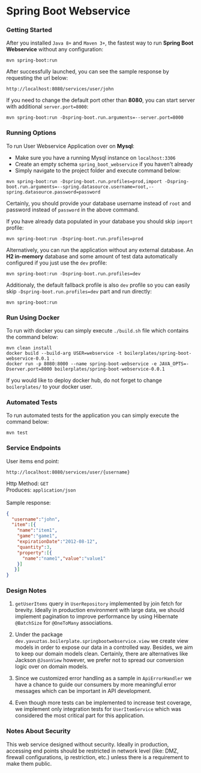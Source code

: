 # Spring Boot Webservice

### Getting Started
After you installed `Java 8+` and `Maven 3+`, the fastest way to run **Spring Boot Webservice** without any configuration:
```
mvn spring-boot:run
```
After successfully launched, you can see the sample response by requesting the url below:
```
http://localhost:8080/services/user/john
```
If you need to change the default port other than **8080**, you can start server with additional `server.port=8000`:
```
mvn spring-boot:run -Dspring-boot.run.arguments=--server.port=8000
```

### Running Options
To run User Webservice Application over on **Mysql**:
- Make sure you have a running Mysql instance on `localhost:3306`
- Create an empty schema `spring_boot_webservice` if you haven't already
- Simply navigate to the project folder and execute command below:
```
mvn spring-boot:run -Dspring-boot.run.profiles=prod,import -Dspring-boot.run.arguments=--spring.datasource.username=root,--spring.datasource.password=password
```
Certainly, you should provide your database username instead of `root` and password instead of `password` in the above command.

If you have already data populated in your database you should skip `import` profile:
```
mvn spring-boot:run -Dspring-boot.run.profiles=prod
```

Alternatively, you can run the application without any external database. 
An **H2 in-memory** database and some amount of test data automatically configured if you just use the `dev` profile:
```
mvn spring-boot:run -Dspring-boot.run.profiles=dev
```

Additionaly, the default fallback profile is also `dev` profile so you can easily skip `-Dspring-boot.run.profiles=dev` part and run directly:
```
mvn spring-boot:run
```
### Run Using Docker
To run with docker you can simply execute `./build.sh` file which contains the command below:
```
mvn clean install
docker build --build-arg USER=webservice -t boilerplates/spring-boot-webservice-0.0.1 .
docker run -p 8080:8000 --name spring-boot-webservice -e JAVA_OPTS=-Dserver.port=8000 boilerplates/spring-boot-webservice-0.0.1
```
If you would like to deploy docker hub, do not forget to change `boilerplates/` to your docker user.
### Automated Tests 
To run automated tests for the application you can simply execute the command below:
```
mvn test
```

### Service Endpoints
User items end point:
```
http://localhost:8080/services/user/{username}
```
Http Method: `GET`
<br>
Produces: `application/json`
<br><br>
Sample response:
```json
{
  "username":"john",
  "item":[{
    "name":"item1",
    "game":"game1",
    "expirationDate":"2012-08-12",
    "quantity":3,
    "property":[{
      "name":"name1","value":"value1"
    }]
   }]
}
```
### Design Notes
1. `getUserItems` query in `UserRepository` implemented by join fetch for brevity. Ideally in production environment with large data, we should implement pagination 
to improve performance by using Hibernate `@BatchSize` for `@OneToMany` associations.

2. Under the package `dev.yavuztas.boilerplate.springbootwebservice.view` we create view models in order to expose our data in a controlled way. Besides, we aim
to keep our domain models clean. Certainly, there are alternatives like Jackson `@JsonView` however, we prefer not to spread our conversion logic over 
on domain models.

3. Since we customized error handling as a sample in `ApiErrorHandler` we have a chance to guide our consumers by more meaningful error messages 
which can be important in API development.

4. Even though more tests can be implemented to increase test coverage, we implement only integration tests for `UserItemService` 
which was considered the most critical part for this application.

### Notes About Security
This web service designed without security. Ideally in production, accessing end points should be restricted in network level (like: DMZ, firewall configurations, ip restriction, etc.) 
unless there is a requirement to make them public.